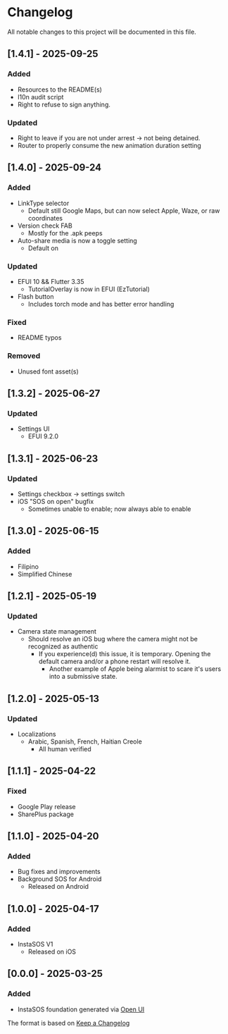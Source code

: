 # Changelog

All notable changes to this project will be documented in this file.

## [1.4.1] - 2025-09-25
### Added
- Resources to the README(s)
- l10n audit script
- Right to refuse to sign anything.

### Updated
- Right to leave if you are not under arrest -> not being detained.
- Router to properly consume the new animation duration setting

## [1.4.0] - 2025-09-24
### Added
- LinkType selector
  - Default still Google Maps, but can now select Apple, Waze, or raw coordinates
- Version check FAB
  - Mostly for the .apk peeps
- Auto-share media is now a toggle setting
  - Default on

### Updated
- EFUI 10 && Flutter 3.35
  - TutorialOverlay is now in EFUI (EzTutorial)
- Flash button
  - Includes torch mode and has better error handling

### Fixed
- README typos

### Removed
- Unused font asset(s)

## [1.3.2] - 2025-06-27
### Updated
- Settings UI
  - EFUI 9.2.0

## [1.3.1] - 2025-06-23
### Updated
- Settings checkbox -> settings switch
- iOS "SOS on open" bugfix
  - Sometimes unable to enable; now always able to enable

## [1.3.0] - 2025-06-15
### Added
- Filipino
- Simplified Chinese

## [1.2.1] - 2025-05-19
### Updated
- Camera state management
  - Should resolve an iOS bug where the camera might not be recognized as authentic
    - If you experience(d) this issue, it is temporary. Opening the default camera and/or a phone restart will resolve it.
      - Another example of Apple being alarmist to scare it's users into a submissive state.

## [1.2.0] - 2025-05-13
### Updated
- Localizations
  - Arabic, Spanish, French, Haitian Creole
    - All human verified

## [1.1.1] - 2025-04-22
### Fixed
- Google Play release
- SharePlus package

## [1.1.0] - 2025-04-20
### Added
- Bug fixes and improvements
- Background SOS for Android
  - Released on Android

## [1.0.0] - 2025-04-17
### Added
- InstaSOS V1
  - Released on iOS

## [0.0.0] - 2025-03-25
### Added
- InstaSOS foundation generated via [Open UI](https://www.empathetech.net/#/products/open-ui)

The format is based on [Keep a Changelog](https://keepachangelog.com/en/1.0.0/)
